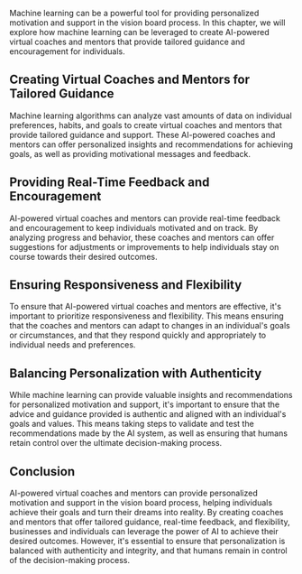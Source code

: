 
Machine learning can be a powerful tool for providing personalized motivation and support in the vision board process. In this chapter, we will explore how machine learning can be leveraged to create AI-powered virtual coaches and mentors that provide tailored guidance and encouragement for individuals.

Creating Virtual Coaches and Mentors for Tailored Guidance
----------------------------------------------------------

Machine learning algorithms can analyze vast amounts of data on individual preferences, habits, and goals to create virtual coaches and mentors that provide tailored guidance and support. These AI-powered coaches and mentors can offer personalized insights and recommendations for achieving goals, as well as providing motivational messages and feedback.

Providing Real-Time Feedback and Encouragement
----------------------------------------------

AI-powered virtual coaches and mentors can provide real-time feedback and encouragement to keep individuals motivated and on track. By analyzing progress and behavior, these coaches and mentors can offer suggestions for adjustments or improvements to help individuals stay on course towards their desired outcomes.

Ensuring Responsiveness and Flexibility
---------------------------------------

To ensure that AI-powered virtual coaches and mentors are effective, it's important to prioritize responsiveness and flexibility. This means ensuring that the coaches and mentors can adapt to changes in an individual's goals or circumstances, and that they respond quickly and appropriately to individual needs and preferences.

Balancing Personalization with Authenticity
-------------------------------------------

While machine learning can provide valuable insights and recommendations for personalized motivation and support, it's important to ensure that the advice and guidance provided is authentic and aligned with an individual's goals and values. This means taking steps to validate and test the recommendations made by the AI system, as well as ensuring that humans retain control over the ultimate decision-making process.

Conclusion
----------

AI-powered virtual coaches and mentors can provide personalized motivation and support in the vision board process, helping individuals achieve their goals and turn their dreams into reality. By creating coaches and mentors that offer tailored guidance, real-time feedback, and flexibility, businesses and individuals can leverage the power of AI to achieve their desired outcomes. However, it's essential to ensure that personalization is balanced with authenticity and integrity, and that humans remain in control of the decision-making process.
